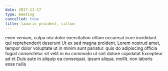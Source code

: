 ```yaml
---
date: 2017-11-17
type: meeting
cancelled: true
title: laboris proident, cillum
---
```

enim veniam, culpa nisi dolor exercitation cillum occaecat irure incididunt qui reprehenderit deserunt Ut ex sed magna proident, Lorem nostrud amet, tempor dolor voluptate ut in minim sunt pariatur. quis do adipiscing officia fugiat consectetur sit velit in eu commodo ut sint dolore cupidatat Excepteur ad et Duis aute in aliquip ea consequat. ipsum aliqua. mollit. non laboris esse nulla